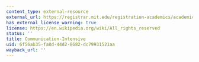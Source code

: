 ```yaml
---
content_type: external-resource
external_url: https://registrar.mit.edu/registration-academics/academic-requirements/communication-requirement
has_external_license_warning: true
license: https://en.wikipedia.org/wiki/All_rights_reserved
status: ''
title: Communication-Intensive
uid: 6f56ab35-fa8d-44d2-8682-dc79931521aa
wayback_url: ''
---
```

